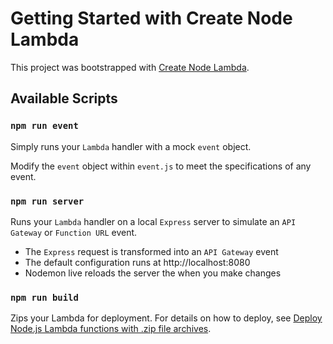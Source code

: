 # Getting Started with Create Node Lambda

This project was bootstrapped with [Create Node Lambda](https://github.com/billycougz/create-node-lambda).

## Available Scripts

### `npm run event`

Simply runs your `Lambda` handler with a mock `event` object.

Modify the `event` object within `event.js` to meet the specifications of any event.

### `npm run server`

Runs your `Lambda` handler on a local `Express` server to simulate an `API Gateway` or `Function URL` event.

- The `Express` request is transformed into an `API Gateway` event
- The default configuration runs at http://localhost:8080
- Nodemon live reloads the server the when you make changes

### `npm run build`

Zips your Lambda for deployment. For details on how to deploy, see [Deploy Node.js Lambda functions with .zip file archives](https://docs.aws.amazon.com/lambda/latest/dg/nodejs-package.html).
